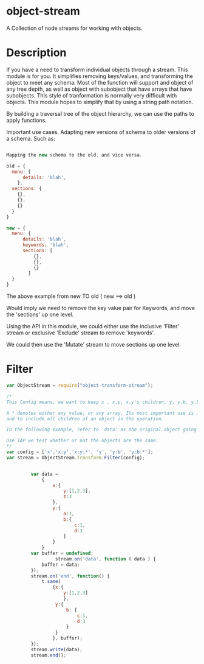 object-stream
=============

A Collection of node streams for working with objects.

Description
=============
If you have a need to transform individual objects through a stream. This module is for you. It simplifies removing keys/values, and transforming the object to meet any schema. Most of the function will support and object of any tree depth, as well as object with subobject that have arrays that have subobjects. This style of tranformation is normally very difficult with objects. This module hopes to simplify that by using a string path notation. 

By building a traversal tree of the object hierarchy, we can use the paths to apply functions.

Important use cases. Adapting new versions of schema to older versions of a schema. Such as:

````javascript

Mapping the new schema to the old, and vice versa.

old = {
  menu: {
      details: 'blah',
    },
  sections: {
    {},
    {},
    {}
  } 
}

new = {
  menu: {
      details: 'blah',
      keywords: 'blah',
      sections: [
          {},
          {},
          {}
        ] 
  } 
}
````
The above example from new TO old ( new ==> old )

Would imply we need to remove the key value pair for Keywords, and move the 'sections' up one level.

Using the API in this module, we could either use the inclusive 'Filter' stream or exclusive 'Exclude' stream
to remove 'keywords'.

We could then use the 'Mutate' stream to move sections up one level.

Filter
========

````javascript
var ObjectStream = require("object-transform-stream");

/*
This Config means, we want to keep x , x.y, x.y's children, y, y.b, y.b's children

A * denotes either any value, or any array. Its most important use is in iterating arrays, to remove subchildren.
and to include all children of an object in the operation.

In the following example, refer to 'data' as the original object going in, and buffer as the object coming out.

Use TAP we test whether or not the objects are the same.
*/
var config = ['x','x:y','x:y:*', 'y', 'y:b', 'y:b:*'];
var stream = ObjectStream.Transform.Filter(config);


         var data = 
             {
                 x:{
                     y:[1,2,3],
                     z:3
                 },
                 y:{
                     a:1,
                     b:{
                         c:1,
                         d:3
                     }
                 }
             }
         var buffer = undefined;
                  stream.on('data', function ( data ) {
             buffer = data;
         });
         stream.on('end', function() {
             t.same(
                 {x:{
                     y:[1,2,3]
                     },
                  y:{
                      b: {
                          c:1,
                          d:3
                      }
                  }
                 }, buffer);
         });
         stream.write(data);
         stream.end();

         
````
